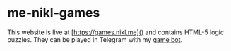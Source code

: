 # me-nikl-games

This website is live at [https://games.nikl.me]() and contains HTML-5 logic puzzles. They can be played in Telegram with my [game bot](https://github.com/NiklasEi/NiklsAwesomeBot).